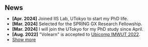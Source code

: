 <h1 id="news"></h1>

<h2 style="margin: 60px 0px 10px;">News</h2>

<ul>
  <li><strong>[Apr. 2024]</strong> Joined IIS Lab, UTokyo to start my PhD life.</li>
  <li><strong>[Mar. 2024]</strong> Selected for the SPRING GX Research Fellowship.</li>
  <li><strong>[Mar. 2024]</strong> I will join the UTokyo for my PhD study since April.</li>
  <li><strong>[Aug. 2022]</strong> "Volearn" is accepted to <a href="https://ubicomp.org/ubicomp2022/">Ubicomp IMWUT 2022</a>.</li>

  <li> <a href="javascript:toggle_vis('newsmore')">Show more</a> </li>
<div id="newsmore" style="display:none">  
  <li><strong>[Apr. 2022]</strong> Joined Rakuten Group Inc as an application engineer.</li>

  <li><strong>[Mar. 2022]</strong> Received my master degree from the <a href="https://www.keio.ac.jp/en/">Keio University</a>.</li>

  <li><strong>[Feb. 2022]</strong> "Knock Knock" is accepted to <a href="https://2022.augmented-humans.org/calls-for-participation/">Augmented Humans 2022</a>.</li>

  <li><strong>[Dec. 2021]</strong> "Knock Knock" won 2nd place of <a href="https://www.sony-semicon.com/ja/info/2021/2021122101.html">SONY Sensing Solution Hackathon</a>.</li>

  <li><strong>[Oct. 2021]</strong> "Volearn" is presented to  <a href="https://uist.acm.org/uist2021/">UIST 2021</a> Demo session.</li>

  <li><strong>[Oct. 2021]</strong> Served as the student volunteer for UIST 2021 and ASSETS 2021.
  </li>

  <li><strong>[Apr. 2021]</strong> "FacialPen" is accpeted to <a href="https://asian-chi.github.io/2021/">Asian CHI Symposium 2021</a>.</li>

</div>

</ul>
